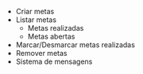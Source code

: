 - Criar metas
- Listar metas
   - Metas realizadas
   - Metas abertas
- Marcar/Desmarcar metas realizadas
- Remover metas
- Sistema de mensagens